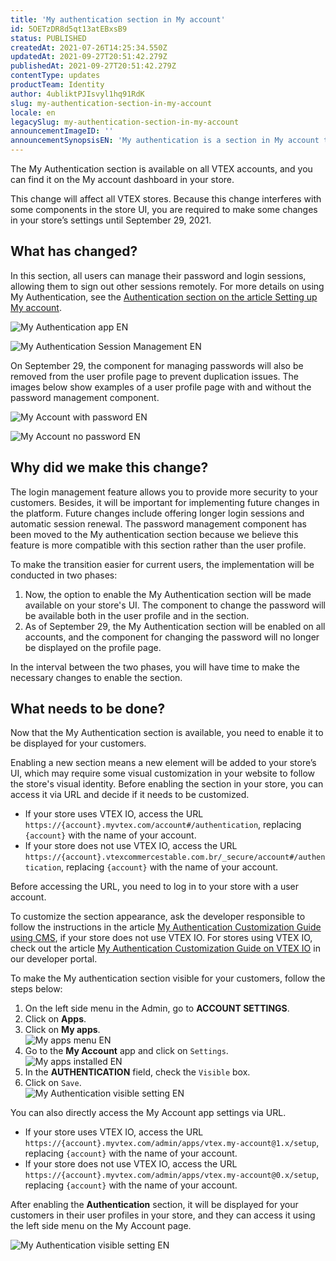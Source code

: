 ```yaml
---
title: 'My authentication section in My account'
id: 5OETzDR8d5qt13atEBxsB9
status: PUBLISHED
createdAt: 2021-07-26T14:25:34.550Z
updatedAt: 2021-09-27T20:51:42.279Z
publishedAt: 2021-09-27T20:51:42.279Z
contentType: updates
productTeam: Identity
author: 4ubliktPJIsvyl1hq91RdK
slug: my-authentication-section-in-my-account
locale: en
legacySlug: my-authentication-section-in-my-account
announcementImageID: ''
announcementSynopsisEN: 'My authentication is a section in My account that allows you to manage passwords and login sessions.'
---
```


The My Authentication section is available on all VTEX accounts, and you can find it on the My account dashboard in your store.

<div class="alert alert-danger">
This change will affect all VTEX stores. Because this change interferes with some components in the store UI, you are required to make some changes in your store’s settings until September 29, 2021.
</div>

## What has changed?

In this section, all users can manage their password and login sessions, allowing them to sign out other sessions remotely. For more details on using My Authentication, see the [Authentication section on the article Setting up My account](https://help.vtex.com/en/tutorial/how-does-my-account-work--2BQ3GiqhqGJTXsWVuio3Xh).

![My Authentication app EN](https://images.ctfassets.net/alneenqid6w5/20aIW7imMlRsfDbKYu9IuM/945cc2ade2766758e484814c3e380708/My_Authentication_app_EN.png)

![My Authentication Session Management EN](https://images.ctfassets.net/alneenqid6w5/3qxpIRREWnGmRmv97jhOML/ebcd1548b887d23b0fd661a0e05a0a73/My_Authentication_Session_Management_EN_blur.png)

On September 29, the component for managing passwords will also be removed from the user profile page to prevent duplication issues. The images below show examples of a user profile page with and without the password management component.

![My Account with password EN](https://images.ctfassets.net/alneenqid6w5/6L8Do8W0nbG4jfKE04ddpj/0ae8b228f91e42d0baef43d66e99c43f/My_Account_with_password_EN.png)

![My Account no password EN](https://images.ctfassets.net/alneenqid6w5/22CaEOhOusmmDM73taAw6R/08d27ed752e8e08a1019272cc832a182/My_Account_no_password_EN.png)

## Why did we make this change?

The login management feature allows you to provide more security to your customers. Besides, it will be important for implementing future changes in the platform. Future changes include offering longer login sessions and automatic session renewal. The password management component has been moved to the My authentication section because we believe this feature is more compatible with this section rather than the user profile.

To make the transition easier for current users, the implementation will be conducted in two phases:

1. Now, the option to enable the My Authentication section will be made available on your store's UI. The component to change the password will be available both in the user profile and in the section.
2. As of September 29, the My Authentication section will be enabled on all accounts, and the component for changing the password will no longer be displayed on the profile page.

In the interval between the two phases, you will have time to make the necessary changes to enable the section.

## What needs to be done?

Now that the My Authentication section is available, you need to enable it to be displayed for your customers.

Enabling a new section means a new element will be added to your store’s UI, which may require some visual customization in your website to follow the store's visual identity. Before enabling the section in your store, you can access it via URL and decide if it needs to be customized.

- If your store uses VTEX IO, access the URL `https://{account}.myvtex.com/account#/authentication`, replacing `{account}` with the name of your account.
- If your store does not use VTEX IO, access the URL `https://{account}.vtexcommercestable.com.br/_secure/account#/authentication`, replacing `{account}` with the name of your account.

<div class="alert alert-warning">
Before accessing the URL, you need to log in to your store with a user account.
</div>

To customize the section appearance, ask the developer responsible to follow the instructions in the article [My Authentication Customization Guide using CMS](https://developers.vtex.com/vtex-rest-api/docs/ui-customization-my-authentication), if your store does not use VTEX IO. For stores using VTEX IO, check out the article [My Authentication Customization Guide on VTEX IO](https://developers.vtex.com/vtex-developer-docs/docs/vtex-io-my-authentication) in our developer portal.

To make the My authentication section visible for your customers, follow the steps below:

1. On the left side menu in the Admin, go to **ACCOUNT SETTINGS**.
2. Click on **Apps**.
3. Click on **My apps**.  
![My apps menu EN](https://images.ctfassets.net/alneenqid6w5/4oRHARlS6i4lZac17nyHhC/b912df890af790633a2ada35b504e653/My_apps_menu_EN.png)
4. Go to the **My Account** app and click on `Settings`.  
![My apps installed EN](https://images.ctfassets.net/alneenqid6w5/5umcJos7Uz0wnmv0VsZs3Y/eec5a07fc1a77033113a4767b4672fc7/My_apps_installed_EN.png)
5. In the **AUTHENTICATION** field, check the `Visible` box.
6. Click on `Save`.  
![My Authentication visible setting EN](https://images.ctfassets.net/alneenqid6w5/5104wJeIBEUYXI7hfkRdH0/205cccf0a08be76be0c91e4074d77215/My_Authentication_visible_setting_EN.png)

You can also directly access the My Account app settings via URL.

- If your store uses VTEX IO, access the URL `https://{account}.myvtex.com/admin/apps/vtex.my-account@1.x/setup`, replacing `{account}` with the name of your account.
- If your store does not use VTEX IO, access the URL `https://{account}.myvtex.com/admin/apps/vtex.my-account@0.x/setup`, replacing `{account}` with the name of your account.

After enabling the **Authentication** section, it will be displayed for your customers in their user profiles in your store, and they can access it using the left side menu on the My Account page.

![My Authentication visible setting EN](https://images.ctfassets.net/alneenqid6w5/5104wJeIBEUYXI7hfkRdH0/205cccf0a08be76be0c91e4074d77215/My_Authentication_visible_setting_EN.png)
